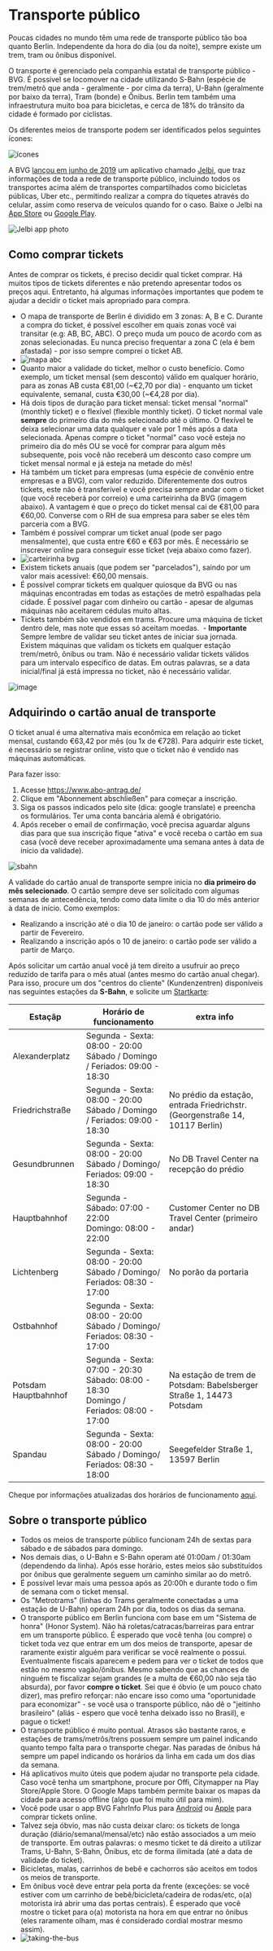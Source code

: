 #  Transporte público

Poucas cidades no mundo têm uma rede de transporte público tão boa quanto Berlin. Independente da hora do dia (ou da noite), sempre existe um trem, tram ou ônibus disponível.

O transporte é gerenciado pela companhia estatal de transporte público - BVG. É possível se locomover na cidade utilizando S-Bahn (espécie de trem/metrô que anda - geralmente - por cima da terra), U-Bahn (geralmente por baixo da terra), Tram (bonde) e Ônibus. Berlin tem também uma infraestrutura muito boa para bicicletas, e cerca de 18% do trânsito da cidade é formado por ciclistas.

Os diferentes meios de transporte podem ser identificados pelos seguintes ícones:

![ícones](https://cloud.githubusercontent.com/assets/2975955/17560078/fd119d6e-5f20-11e6-9bea-dea79e3aa4db.png)

A BVG [lançou em junho de 2019](https://www.trafi.com/site/press-release/trafi-bvgs-all-in-one-mobility-app-jelbi-goes-live-in-berlin) um aplicativo chamado [Jelbi](https://www.jelbi.de/), que traz informações de toda a rede de transporte público, incluindo todos os transportes acima além de transportes compartilhados como bicicletas públicas, Uber etc., permitindo realizar a compra do tíquetes através do celular, assim como reserva de veículos quando for o caso. Baixe o Jelbi na [App Store](https://apps.apple.com/pt/app/jelbi/id1451106402) ou [Google Play](https://play.google.com/store/apps/details?id=com.trafi.whitelabel.bvg&hl=en_US).

![Jelbi app photo](https://assets.website-files.com/59b979e35daa830001026d41/5cfe7c8c65ffacc8c4df8e78_jelbi-p-1080.jpeg)

## Como comprar tickets

Antes de comprar os tickets, é preciso decidir qual ticket comprar. Há muitos tipos de tickets diferentes e não pretendo apresentar todos os preços aqui. Entretanto, há algumas informações importantes que podem te ajudar a decidir o ticket mais apropriado para compra.

  - O mapa de transporte de Berlin é dividido em 3 zonas: A, B e C. Durante a compra do ticket, é possível escolher em quais zonas você vai transitar (e.g: AB, BC, ABC). O preço muda um pouco de acordo com as zonas selecionadas. Eu nunca preciso frequentar a zona C (ela é bem afastada) - por isso sempre comprei o ticket AB.
  - ![mapa abc](https://cloud.githubusercontent.com/assets/2975955/17400833/81c83ad0-5a4a-11e6-9e8e-e4e1731cb51c.png)
  - Quanto maior a validade do ticket, melhor o custo benefício. Como exemplo, um ticket mensal (sem desconto) válido em qualquer horário, para as zonas AB custa €81,00 (~€2,70 por dia) - enquanto um ticket equivalente, semanal, custa €30,00 (~€4,28 por dia).
  - Há dois tipos de duração para ticket mensal: ticket mensal "normal" (monthly ticket) e o flexível (flexible monthly ticket). O ticket normal vale **sempre** do primeiro dia do mês selecionado até o último. O flexível te deixa selecionar uma data qualquer e vale por 1 mês após a data selecionada. Apenas compre o ticket "normal" caso você esteja no primeiro dia do mês OU se você for comprar para algum mês subsequente, pois você não receberá um desconto caso compre um ticket mensal normal e já esteja na metade do mês!
  - Há também um ticket para empresas (uma espécie de convênio entre empresas e a BVG), com valor reduzido. Diferentemente dos outros tickets, este não é transferível e você precisa sempre andar com o ticket (que você receberá por correio) e uma carteirinha da BVG (imagem abaixo). A vantagem é que o preço do ticket mensal cai de €81,00 para €60,00. Converse com o RH de sua empresa para saber se eles têm parceria com a BVG.
  - Também é possível comprar um ticket anual (pode ser pago mensalmente), que custa entre €60 e €63 por mês. É necessário se inscrever online para conseguir esse ticket (veja abaixo como fazer).
  - ![carteirinha bvg](https://cloud.githubusercontent.com/assets/2975955/17556079/63dad04c-5f12-11e6-8ffb-6882a64ca625.png)
  - Existem tickets anuais (que podem ser "parcelados"), saindo por um valor mais acessível: €60,00 mensais.
  - É possível comprar tickets em qualquer quiosque da BVG ou nas máquinas encontradas em todas as estações de metrô espalhadas pela cidade. É possível pagar com dinheiro ou cartão - apesar de algumas máquinas não aceitarem cédulas muito altas.
  - Tickets também são vendidos em trams. Procure uma máquina de ticket dentro dele, mas note que essas só aceitam moedas.
  - **Importante** Sempre lembre de validar seu ticket antes de iniciar sua jornada. Existem máquinas que validam os tickets em qualquer estação trem/metrô, ônibus ou tram. Não é necessário validar tickets válidos para um intervalo específico de datas. Em outras palavras, se a data inicial/final já está impressa no ticket, não é necessário validar.

  ![image](https://cloud.githubusercontent.com/assets/2975955/17400420/07babecc-5a48-11e6-8303-e837b419a7b8.png)

## Adquirindo o cartão anual de transporte

O ticket anual é uma alternativa mais econômica em relação ao ticket mensal, custando €63,42 por mês (ou 1x de €728).
Para adquirir este ticket, é necessário se registrar online, visto que o ticket não é vendido nas máquinas automáticas.

Para fazer isso:

  1. Acesse https://www.abo-antrag.de/
  2. Clique em "Abonnement abschließen" para começar a inscrição.
  3. Siga os passos indicados pelo site (dica: google translate) e preencha os formulários. Ter uma conta bancária alemã é obrigatório.
  4. Após receber o email de confirmação, você precisa aguardar alguns dias para que sua inscrição fique "ativa" e você receba o cartão em sua casa (você deve receber aproximadamente uma semana antes à data de início da validade).

![sbahn](https://cloud.githubusercontent.com/assets/2975955/21577255/c1620f34-cf54-11e6-9859-ebad96aca928.gif)

A validade do cartão anual de transporte sempre inicia no **dia primeiro do mês selecionado**. O cartão sempre deve ser solicitado com algumas semanas de antecedência, tendo como data limite o dia 10 do mês anterior à data de início. Como exemplos:
  - Realizando a inscrição até o dia 10 de janeiro: o cartão pode ser válido a partir de Fevereiro.
  - Realizando a inscrição após o 10 de janeiro: o cartão pode ser válido a partir de Março.

Após solicitar um cartão anual você já tem direito a usufruir ao preço reduzido de tarifa para o mês atual (antes mesmo do cartão anual chegar). Para isso, procure um dos "centros do cliente" (Kundenzentren) disponíveis nas seguintes estações da **S-Bahn**, e solicite um [Startkarte](https://sbahn.berlin/tickets/vbb-ticket-im-abo/startkarte/):

| Estaçãp | Horário de funcionamento | extra info |
|--- |----- |----- |
| Alexanderplatz | Segunda - Sexta: 08:00 - 20:00<br>Sábado / Domingo / Feriados: 09:00 - 18:30||
| Friedrichstraße | Segunda - Sexta: 08:00 - 20:00<br>Sábado / Domingo / Feriados: 09:00 - 18:30| No prédio da estação, entrada Friedrichstr. (Georgenstraße 14, 10117 Berlin) |
| Gesundbrunnen | Segunda - Sexta: 08:00 - 20:00<br>Sábado / Domingo/ Feriados: 09:00 - 18:30| No DB Travel Center na recepção do prédio |
| Hauptbahnhof | Segunda - Sábado: 07:00 - 22:00<br>Domingo: 08:00 - 22:00| Customer Center no DB Travel Center (primeiro andar)|
| Lichtenberg | Segunda - Sexta: 08:00 - 20:00<br>Sábado / Domingo/ Feriados: 08:30 - 17:00 | No porão da portaria |
| Ostbahnhof | Segunda - Sexta: 08:00 - 20:00<br>Sábado / Domingo/ Feriados: 08:30 - 17:00||
| Potsdam Hauptbahnhof | Segunda - Sexta: 07:00 - 20:30<br>Sábado: 08:00 - 18:30<br>Domingo / Feriados: 08:00 - 17:00| Na estação de trem de Potsdam: Babelsberger Straße 1, 14473 Potsdam|
| Spandau | Segunda - Sexta: 08:00 - 20:00<br>Sábado / Domingo/ Feriados: 08:30 - 18:00 | Seegefelder Straße 1, 13597 Berlin |

Cheque por informações atualizadas dos horários de funcionamento [aqui](https://sbahn.berlin/tickets/verkauf-kontakt/verkaufsstellen/).

## Sobre o transporte público

- Todos os meios de transporte público funcionam 24h de sextas para sábado e de sábados para domingo.
- Nos demais dias, o U-Bahn e S-Bahn operam até 01:00am / 01:30am (dependendo da linha). Após esse horário, estes meios são substituídos por ônibus que geralmente seguem um caminho similar ao do metrô.
- É possível levar mais uma pessoa após as 20:00h e durante todo o fim de semana com o ticket mensal.
- Os "Metrotrams" (linhas do Trams geralmente conectadas a uma estação de U-Bahn) operam 24h por dia, todos os dias da semana.
- O transporte público em Berlin funciona com base em um "Sistema de honra" (Honor System). Não há roletas/catracas/barreiras para entrar em um transporte público. É esperado que você tenha (ou compre) o ticket toda vez que entrar em um dos meios de transporte, apesar de raramente existir alguém para verificar se você realmente o possui. Eventualmente fiscais aparecem e pedem para ver o ticket de todos que estão no mesmo vagão/ônibus. Mesmo sabendo que as chances de ninguém te fiscalizar sejam grandes (e a multa de €60,00 não seja tão absurda), por favor **compre o ticket**. Sei que é óbvio (e um pouco chato dizer), mas prefiro reforçar: não encare isso como uma "oportunidade para economizar" - se você usa o transporte público, não dê o "jeitinho brasileiro" (aliás - espero que você tenha deixado isso no Brasil), e pague o ticket!
- O transporte público é muito pontual. Atrasos são bastante raros, e estações de trams/metrôs/trens possuem sempre um painel indicando quanto tempo falta para o transporte chegar. Nas paradas de ônibus há sempre um papel indicando os horários da linha em cada um dos dias da semana.
- Há aplicativos muito úteis que podem ajudar no transporte pela cidade. Caso você tenha um smartphone, procure por Offi, Citymapper na Play Store/Apple Store. O Google Maps também permite baixar os mapas da cidade para acesso offline (algo que foi muito útil para mim).
- Você pode usar o app BVG FahrInfo Plus para [Android](https://play.google.com/store/apps/details?id=de.eos.uptrade.android.fahrinfo.berlin) ou [Apple](https://itunes.apple.com/de/app/bvg-fahrinfo-plus-berlin/id284971745?l=en&mt=8) para comprar tickets online.
- Talvez seja óbvio, mas não custa deixar claro: os tickets de longa duração (diário/semanal/mensal/etc) não estão associados a um meio de transporte. Em outras palavras: o mesmo ticket te dá direito a utilizar Trams, U-Bahn, S-Bahn, Ônibus, etc de forma ilimitada (até a data de validade do ticket).
- Bicicletas, malas, carrinhos de bebê e cachorros são aceitos em todos os meios de transporte.
- Em ônibus você deve entrar pela porta da frente (exceções: se você estiver com um carrinho de bebê/bicicleta/cadeira de rodas/etc, o(a) motorista irá abrir uma das portas centrais). É esperado que você mostre o ticket para o(a) motorista na hora em que entrar no ônibus (eles raramente olham, mas é considerado cordial mostrar mesmo assim).
- ![taking-the-bus](https://cloud.githubusercontent.com/assets/2975955/21542148/17b0b326-cdbc-11e6-9496-6f886919a271.gif)
